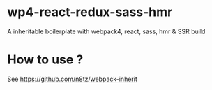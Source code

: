 # wp4-react-redux-sass-hmr

A inheritable boilerplate with webpack4, react, sass, hmr & SSR build

# How to use ?

See https://github.com/n8tz/webpack-inherit